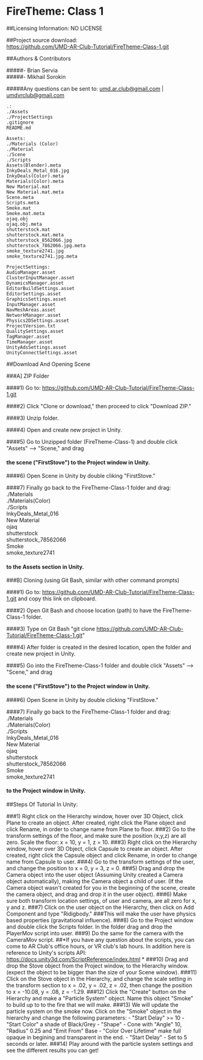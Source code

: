 FireTheme: Class 1
==================
##Licensing Information: NO LICENSE

##Project source download:  
https://github.com/UMD-AR-Club-Tutorial/FireTheme-Class-1.git

##Authors & Contributors

#####- Brian Servia  
#####- Mikhail Sorokin

#####Any questions can be sent to: umd.ar.club@gmail.com | umdvrclub@gmail.com

```
.:  
./Assets  
./ProjectSettings  
.gitignore  
README.md  
```
```
Assets:  
./Materials (Color)  
./Material  
./Scene  
./Scripts  
Assets(Blender).meta  
InkyDeals_Metal_016.jpg  
InkyDeals(Color).meta  
Materials(Color).meta  
New Material.mat  
New Material.mat.meta  
Scene.meta  
Scripts.meta  
Smoke.mat  
Smoke.mat.meta  
ojaq.obj  
ojaq.obj.meta  
shutterstock.mat  
shutterstock.mat.meta  
shutterstock_8562066.jpg  
shutterstock_7862066.jpg.meta  
smoke_texture2741.jpg  
smoke_texture2741.jpg.meta  
```
```
ProjectSettings:  
AudioManager.asset  
ClusterInputManager.asset  
DynamicsManager.asset  
EditorBuildSettings.asset  
EditorSettings.asset  
GraphicsSettings.asset  
InputManager.asset  
NavMeshAreas.asset  
NetworkManager.asset  
Physics2DSettings.asset  
ProjectVersion.txt  
QualitySettings.asset  
TagManager.asset  
TimeManager.asset  
UnityAdsSettings.asset  
UnityConnectSettings.asset  
```

##Download And Opening Scene  

###A] ZIP Folder
      
####1) Go to: https://github.com/UMD-AR-Club-Tutorial/FireTheme-Class-1.git

####2) Click "Clone or download," then proceed to click "Download ZIP."

####3) Unzip folder.

####4) Open and create new project in Unity.

####5) Go to Unzipped folder (FireTheme-Class-1) and double click "Assets" --> "Scene," and drag  
####   the scene ("FirstStove") to the Project window in Unity.

####6) Open Scene in Unity by double cliking "FirstStove."

####7) Finally go back to the FireTheme-Class-1 folder and drag:  
	./Materials  
	./Materials(Color)  
	./Scripts  
	InkyDeals_Metal_016  
	New Material  
	ojaq  
	shutterstock  
	shutterstock_78562066  
	Smoke  
	smoke_texture2741  
  
####  to the Assets section in Unity.


###B] Cloning (using Git Bash, similar with other command prompts)

####1) Go to: https://github.com/UMD-AR-Club-Tutorial/FireTheme-Class-1.git and copy this link on clipboard.

####2) Open Git Bash and choose location (path) to have the FireTheme-Class-1 folder.

####3) Type on Git Bash "git clone https://github.com/UMD-AR-Club-Tutorial/FireTheme-Class-1.git"

####4) After folder is created in the desired location, open the folder and create new project in Unity.

####5) Go into the FireTheme-Class-1 folder and double click "Assets" --> "Scene," and drag
####   the scene ("FirstStove") to the Project window in Unity.

####6) Open Scene in Unity by double clicking "FirstStove."

####7) Finally go back to the FireTheme-Class-1 folder and drag:
	./Materials  
	./Materials(Color)  
	./Scripts  
	InkyDeals_Metal_016  
	New Material  
	ojaq  
	shutterstock  
	shutterstock_78562066  
	Smoke  
	smoke_texture2741  
  
####   to the Project window in Unity.


##Steps Of Tutorial In Unity:

###1) Right click on the Hierarchy window, hover over 3D Object, click Plane to create an object. After created, right click the Plane object and click Rename, in order to change name from Plane to floor. 
###2) Go to the transform settings of the floor, and make sure the position (x,y,z) are all zero. Scale the floor: x = 10, y = 1, z = 10.
###3) Right click on the Hierarchy window, hover over 3D Object, click Capsule to create an object. After created, right click the Capsule object and click Rename, in order to change name from Capsule to user.
###4) Go to the transform settings of the user, and change the position to x = 0, y = 3, z = 0. 
###5) Drag and drop the Camera object into the user object (Assuming Unity created a Camera object automatically), making the Camera object a child of user. (If the Camera object wasn't created for you in the beginning of the scene, create the camera object, and drag and drop it in the user object).
###6) Make sure both transform location settings, of user and camera, are all zero for x, y and z.
###7) Click on the user object on the Hierarchy, then click on Add Component and type "Ridigbody." 
###This will make the user have physics based properties (gravitational influence). 
###8) Go to the Project window and double click the Scripts folder. In the folder drag and drop the PlayerMov script into user.
###9) Do the same for the camera with the CameraMov script.
##*If you have any question about the scripts, you can come to AR Club's office hours, or VR club's lab hours. In addition here is reference to Unity's scripts API: https://docs.unity3d.com/ScriptReference/index.html *
###10) Drag and drop the Stove object from the Project window, to the Hierarchy window. (expect the object to be bigger than the size of your Scene window).
###11) Click on the Stove object in the Hierarchy, and change the scale setting in the transform section to x = .02, y = .02, z = .02, then change the position to x = -10.08, y = .08, z = -1.29.
###12) Click the "Create" button on the Hierarchy and make a "Particle System" object. Name this object "Smoke" to build up to to the fire that we will make.
###13) We will update the particle system on the smoke now. Click on the "Smoke" object in the hierarchy and change the following parameters:
	- "Start Delay" >= 10
	- "Start Color" a shade of Black/Grey
	- "Shape" - Cone with "Angle" 10, "Radius" 0.25 and "Emit From" Base
	-  "Color Over Lifetime" make full opaque in begining and transparent in the end.
	- "Start Delay" - Set to 5 seconds or later.
###14) Play around with the particle system settings and see the different results you can get!